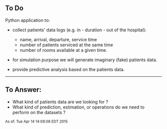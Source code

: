 ## To Do

Python application to:

- collect patients' data logs (e.g. in - duration - out of the hospital):
    - name, arrival, departure, service time
    - number of patients serviced at the same time
    - number of rooms available at a given time.

- for simulation purpose we will generate imaginary (fake) patients data.

- provide predictive analysis based on the patients data.

<hr>

## To Answer:

- What kind of patients data are we looking for ?
- What kind of prediction, estimation, or operations do we need to perform on the datasets ?


<sub>As of: Tue Apr 14 14:08:08 EDT 2015 </sub>
